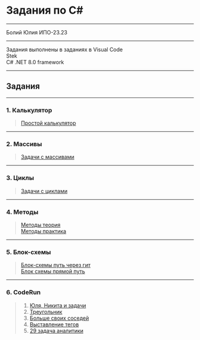 # Задания по C#
***
Болий Юлия ИПО-23.23
***
Задания выполнены в заданиях в Visual Code  
Stek  
C# .NET 8.0 framework
***
## Задания
***
### 1. Калькулятор
   > [Простой калькулятор](https://github.com/Lisichka-Ju/C-__zadaniya/blob/main/calculator)
***
### 2. Mассивы
   > [Задачи с массивами](https://github.com/Lisichka-Ju/C-__zadaniya/blob/main/zadachi_massivi)
***
### 3. Циклы
   > [Задачи с циклами](https://github.com/Lisichka-Ju/C-__zadaniya/blob/main/cikli)
***
### 4. Методы
   >[Методы теория](https://github.com/Lisichka-Ju/C-__zadaniya/blob/main/metodi_teoriya)  
   >[Методы практика](https://github.com/Lisichka-Ju/C-__zadaniya/blob/main/metodi_practika)
***
### 5. Блок-схемы
   >[Блок-схемы путь через гит]()  
   >[Блок схемы прямой путь](https://docs.google.com/document/d/1_QdIUxpjL3o0cNw5QKIENuQp3M_JYIas/edit)
***
### 6. CodeRun
   > 1. [Юля, Никита и задачи](https://github.com/Lisichka-Ju/Zadaniya_for_fish/blob/main/CodeRun/1)  
   > 2. [Треугольник](https://github.com/Lisichka-Ju/Zadaniya_for_fish/blob/main/CodeRun/2)
   > 3. [Больше своих соседей](https://github.com/Lisichka-Ju/Zadaniya_for_fish/blob/main/CodeRun/3)
   > 4. [Выставление тегов
](https://github.com/Lisichka-Ju/Zadaniya_for_fish/blob/main/CodeRun/4)
   > 5. [29 задача аналитики](https://github.com/Lisichka-Ju/Zadaniya_for_fish/blob/main/CodeRun/5)

